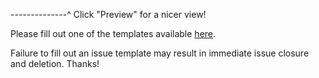 --------------^ Click "Preview" for a nicer view!

Please fill out one of the templates available [here].

Failure to fill out an issue template may result in immediate issue closure and deletion. Thanks!

[here]: ../issues/new/choose

